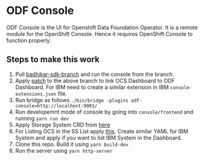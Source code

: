 # ODF Console

ODF Console is the UI for Openshift Data Foundation Operator. It is a remote module for the OpenShift Console. Hence it requires OpenShift Console to function properly.

## Steps to make this work

1. Pull [badhikar-sdk-branch](https://github.com/bipuladh/console/tree/badhikar-sdk-branch) and run the console from the branch.
2. Apply [patch](https://gist.github.com/bipuladh/7b7400ee94fe0ab73297d4b167f2158b) to the above branch to link OCS Dashboard to ODF Dashboard. For IBM need to create a similar extension in IBM `console-extensions.json` file.
3. Run bridge as follows `./bin/bridge -plugins odf-console=http://localhost:9001/`
4. Run developemnt mode of console by going into `console/frontend` and running `yarn run dev`
5. Apply Storage System CRD from [here](https://gist.github.com/bipuladh/517b42efb84abc17b86d2d8f03059099)
6. For Listing OCS in the SS List apply [this](https://gist.github.com/bipuladh/b992919a2e5f66f27742340a4128a9ed). Create similar YAML for IBM System and apply if you want to list IBM System in the Dashboard.
7. Clone this repo. Build it using `yarn build-dev`
8. Run the server using `yarn http-server`
